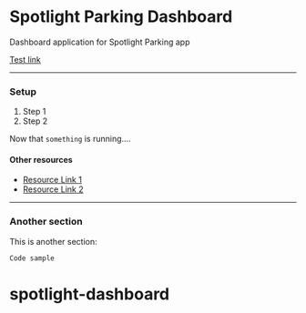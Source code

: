 Spotlight Parking Dashboard
=====================================

Dashboard application for Spotlight Parking app

[Test link](http://none.com)

---

### Setup

1. Step 1
2. Step 2

Now that `something` is running....

#### Other resources

- [Resource Link 1](http://none.com)
- [Resource Link 2](http://none.com)

---

### Another section

This is another section:

```
Code sample
```

# spotlight-dashboard
